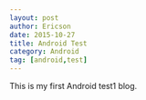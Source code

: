 ```yaml
---
layout: post
author: Ericson
date: 2015-10-27
title: Android Test
category: Android
tag: [android,test]
---
```


This is my first Android test1 blog.
